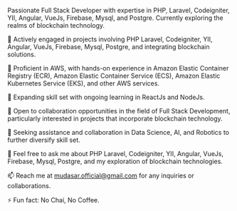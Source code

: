 Passionate Full Stack Developer with expertise in PHP, Laravel, Codeigniter, YII, Angular, VueJs, Firebase, Mysql, and Postgre. Currently exploring the realms of blockchain technology.

🔭 Actively engaged in projects involving PHP Laravel, Codeigniter, YII, Angular, VueJs, Firebase, Mysql, Postgre, and integrating blockchain solutions.

🌱 Proficient in AWS, with hands-on experience in Amazon Elastic Container Registry (ECR), Amazon Elastic Container Service (ECS), Amazon Elastic Kubernetes Service (EKS), and other AWS services.

🌱 Expanding skill set with ongoing learning in ReactJs and NodeJs.

👯 Open to collaboration opportunities in the field of Full Stack Development, particularly interested in projects that incorporate blockchain technology.

🤝 Seeking assistance and collaboration in Data Science, AI, and Robotics to further diversify skill set.

💬 Feel free to ask me about PHP Laravel, Codeigniter, YII, Angular, VueJs, Firebase, Mysql, Postgre, and my exploration of blockchain technologies.

📫 Reach me at mudasar.official@gmail.com for any inquiries or collaborations.

⚡ Fun fact: No Chai, No Coffee.
